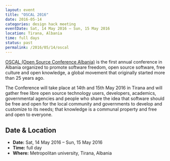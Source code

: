 ```yaml
---
layout: event
title: "OSCAL 2016"
date: 2016-05-14
categories: design hack meeting
eventDate: Sat, 14 May 2016 – Sun, 15 May 2016
location: Tirana, Albania
time: full days
status: past
permalink: /2016/05/14/oscal
---
```


[OSCAL (Open Source Conference Albania)](https://oscal.openlabs.cc/) is the first annual conference in Albania organized to promote software freedom, open source software, free culture and open knowledge, a global movement that originally started more than 25 years ago.

The Conference will take place at 14th and 15th May 2016 in Tirana and will gather free libre open source technology users, developers, academics, governmental agencies and people who share the idea that software should be free and open for the local community and governments to develop and customize to its needs; that knowledge is a communal property and free and open to everyone.

## Date & Location

- **Date:** Sat, 14 May 2016 – Sun, 15 May 2016
- **Time:** full day
- **Where:** Metropolitan university, Tirana, Albania
